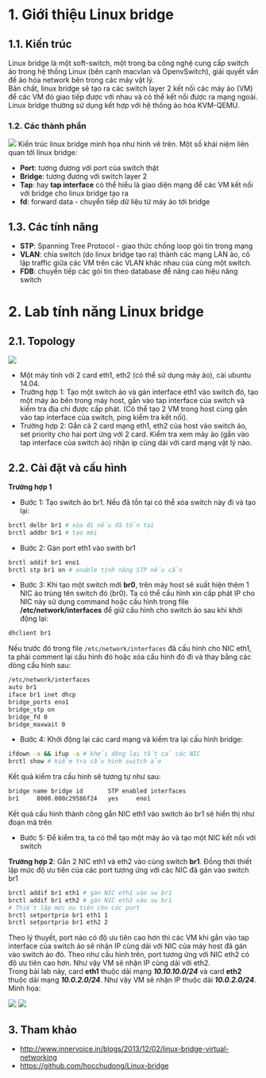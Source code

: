 # 1. Giới thiệu Linux bridge
## 1.1. Kiến trúc
Linux bridge là một soft-switch, một trong ba công nghệ cung cấp switch ảo trong hệ thống Linux (bên cạnh macvlan và OpenvSwitch), giải quyết vấn đề ảo hóa network bên trong các máy vật lý.<br>
Bản chất, linux bridge sẽ tạo ra các switch layer 2 kết nối các máy ảo (VM) để các VM đó giao tiếp được với nhau và có thể kết nối được ra mạng ngoài. Linux bridge thường sử dụng kết hợp với hệ thống ảo hóa KVM-QEMU.
### 1.2. Các thành phần
<img src="http://i.imgur.com/GKs6wWF.png">
Kiến trúc linux bridge minh họa như hình vẽ trên. Một số khái niệm liên quan tới linux bridge:

- **Port**: tương đương với port của switch thật
- **Bridge**: tương đương với switch layer 2
- **Tap**: hay <b>tap interface</b> có thể hiểu là giao diện mạng để các VM kết nối với bridge cho linux bridge tạo ra
- **fd**: forward data - chuyển tiếp dữ liệu từ máy ảo tới bridge

## 1.3. Các tính năng
- <b>STP</b>: Spanning Tree Protocol - giao thức chống loop gói tin trong mạng
- <b>VLAN</b>: chia switch (do linux bridge tạo ra) thành các mạng LAN ảo, cô lập traffic giữa các VM trên các VLAN khác nhau của cùng một switch.
- <b>FDB</b>: chuyển tiếp các gói tin theo database để nâng cao hiệu năng switch

# 2. Lab tính năng Linux bridge
## 2.1. Topology
<img src="http://i.imgur.com/zswlIDa.jpg">

- Một máy tính với 2 card eth1, eth2 (có thể sử dụng máy ảo), cài ubuntu 14.04.
- Trường hợp 1: Tạo một switch ảo và gán interface eth1 vào switch đó, tạo một máy ảo bên trong máy host, gắn vào tap interface của switch và kiểm tra địa chỉ được cấp phát. (Có thể tạo 2 VM trong host cùng gắn vào tap interface của switch, ping kiểm tra kết nối).
- Trường hợp 2: Gắn cả 2 card mạng eth1, eth2 của host vào switch ảo, set priority cho hai port ứng với 2 card. Kiểm tra xem máy ảo (gắn vào tap interface của switch ảo) nhận ip cùng dải với card mạng vật lý nào.
## 2.2. Cài đặt và cấu hình
**Trường hợp 1**</br>
- Bước 1: Tạo switch ảo br1. Nếu đã tồn tại có thể xóa switch này đi và tạo lại:
```sh
brctl delbr br1 # xóa đi nếu đã tồn tại
brctl addbr br1 # tạo mới
```
- Bước 2: Gán port eth1 vào swith br1
```sh
brctl addif br1 eno1 
brctl stp br1 on # enable tính năng STP nếu cần
```
- Bước 3: Khi tạo một switch mới <b>br0</b>, trên máy host sẽ xuất hiện thêm 1 NIC ảo trùng tên switch đó (br0). Ta có thể cấu hình xin cấp phát IP cho NIC này sử dụng command hoặc cấu hình trong file <b>/etc/network/interfaces</b> để giữ cấu hình cho switch ảo sau khi khởi động lại:
```sh
dhclient br1
```
Nếu trước đó trong file `/etc/network/interfaces` đã cấu hình cho NIC eth1, ta phải comment lại cấu hình đó hoặc xóa cấu hình đó đi và thay bằng các dòng cấu hình sau:
```sh
/etc/network/interfaces
auto br1
iface br1 inet dhcp
bridge_ports eno1
bridge_stp on
bridge_fd 0
bridge_maxwait 0
```
- Bước 4: Khởi động lại các card mạng và kiểm tra lại cấu hình bridge:
```sh
ifdown -a && ifup -a # khởi động lại tất cả các NIC
brctl show # kiểm tra cấu hình switch ảo
```
Kết quả kiểm tra cấu hình sẽ tương tự như sau:
```sh
bridge name	bridge id		STP enabled	interfaces
br1		8000.000c29586f24	yes		eno1
```
Kết quả cấu hình thành công gắn NIC eth1 vào switch ảo br1 sẽ hiển thị như đoạn mã trên

- Bước 5: Để kiểm tra, ta có thể tạo một máy ảo và tạo một NIC kết nối với switch

**Trường hợp 2**: Gắn 2 NIC eth1 và eth2 vào cùng switch **br1**. Đồng thời thiết lập mức độ ưu tiên của các port tương ứng với các NIC đã gán vào switch br1
```sh
brctl addif br1 eth1 # gán NIC eth1 vào sw br1
brctl addif br1 eth2 # gán NIC eth2 vào sw br1
# Thiết lập mức ưu tiên cho các port
brctl setportprio br1 eth1 1
brctl setportprio br1 eth2 2
```
Theo lý thuyết, port nào có độ ưu tiên cao hơn thì các VM khi gắn vào tap interface của switch ảo sẽ nhận IP cùng dải với NIC của máy host đã gán vào switch ảo đó. Theo như cấu hình trên, port tương ứng với NIC eth2 có độ ưu tiên cao hơn. Như vậy VM sẽ nhận IP cùng dải với eth2.<br>
Trong bài lab này, card **eth1** thuộc dải mạng ***10.10.10.0/24*** và card **eth2** thuộc dải mạng ***10.0.2.0/24***. Như vậy VM sẽ nhận IP thuộc dải ***10.0.2.0/24***. Minh họa:

<img src="http://i.imgur.com/p6dNZV8.png">

<img src="http://i.imgur.com/gWcAeq1.png">

## 3. Tham khảo
- http://www.innervoice.in/blogs/2013/12/02/linux-bridge-virtual-networking
- https://github.com/hocchudong/Linux-bridge
